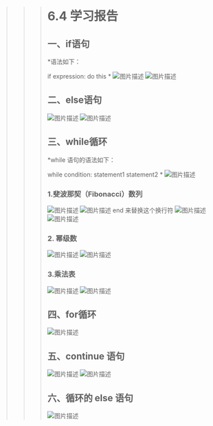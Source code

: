 >>> #  **6.4 学习报告** 
>>> ## 一、if语句
>>>  *语法如下：
>>>
>>> if expression:
>>>     do this
>>> * 
>>>   ![图片描述](https://dn-simplecloud.shiyanlou.com/courses/uid1080407-20190603-1559565039711)
>>>   ![图片描述](https://dn-simplecloud.shiyanlou.com/courses/uid1080407-20190603-1559565078778)
>>>
>>> ## 二、else语句
>>> ![图片描述](https://dn-simplecloud.shiyanlou.com/courses/uid1080407-20190603-1559565238002)
>>> ![图片描述](https://dn-simplecloud.shiyanlou.com/courses/uid1080407-20190603-1559565290447)
>>>
>>> ## 三、while循环
>>>  *while 语句的语法如下：
>>>
>>> while condition:
>>>     statement1
>>>     statement2
>>> * 
>>>   ![图片描述](https://dn-simplecloud.shiyanlou.com/courses/uid1080407-20190603-1559565964258)
>>>
>>> ### 1.斐波那契（Fibonacci）数列 
>>> ![图片描述](https://dn-simplecloud.shiyanlou.com/courses/uid1080407-20190603-1559566199338)
>>> ![图片描述](https://dn-simplecloud.shiyanlou.com/courses/uid1080407-20190603-1559566227211)
>>> end 来替换这个换行符
>>> ![图片描述](https://dn-simplecloud.shiyanlou.com/courses/uid1080407-20190603-1559566529149)
>>> ![图片描述](https://dn-simplecloud.shiyanlou.com/courses/uid1080407-20190603-1559566510000)
>>>
>>> ### 2. 幂级数 
>>> ![图片描述](https://dn-simplecloud.shiyanlou.com/courses/uid1080407-20190603-1559566989391)
>>> ![图片描述](https://dn-simplecloud.shiyanlou.com/courses/uid1080407-20190603-1559566978462)
>>>
>>> ### 3.乘法表
>>> ![图片描述](https://dn-simplecloud.shiyanlou.com/courses/uid1080407-20190603-1559567209726)
>>> ![图片描述](https://dn-simplecloud.shiyanlou.com/courses/uid1080407-20190603-1559567530343)
>>>
>>> ## 四、for循环
>>> ![图片描述](https://dn-simplecloud.shiyanlou.com/courses/uid1080407-20190603-1559568371970)
>>>
>>> ## 五、continue 语句 
>>> ![图片描述](https://dn-simplecloud.shiyanlou.com/courses/uid1080407-20190603-1559568710716)
>>> ![图片描述](https://dn-simplecloud.shiyanlou.com/courses/uid1080407-20190603-1559568761012)
>>>
>>> ## 六、循环的 else 语句 
>>> ![图片描述](https://dn-simplecloud.shiyanlou.com/courses/uid1080407-20190603-1559568865968)